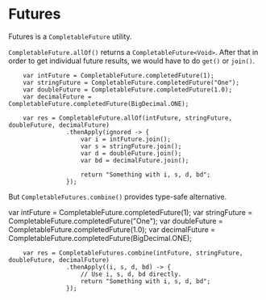 # Futures

Futures is a `CompletableFuture` utility.

`CompletableFuture.allOf()` returns a `CompletableFuture<Void>`.
After that in order to get individual future results, we would have to do `get()` or `join()`.

        var intFuture = CompletableFuture.completedFuture(1);
        var stringFuture = CompletableFuture.completedFuture("One");
        var doubleFuture = CompletableFuture.completedFuture(1.0);
        var decimalFuture = CompletableFuture.completedFuture(BigDecimal.ONE);

        var res = CompletableFuture.allOf(intFuture, stringFuture, doubleFuture, decimalFuture)
                    .thenApply(ignored -> {
                        var i = intFuture.join();
                        var s = stringFuture.join();
                        var d = doubleFuture.join();
                        var bd = decimalFuture.join();

                        return "Something with i, s, d, bd";
                    });

But `CompletableFutures.combine()` provides type-safe alternative.

var intFuture = CompletableFuture.completedFuture(1);
var stringFuture = CompletableFuture.completedFuture("One");
var doubleFuture = CompletableFuture.completedFuture(1.0);
var decimalFuture = CompletableFuture.completedFuture(BigDecimal.ONE);

        var res = CompletableFutures.combine(intFuture, stringFuture, doubleFuture, decimalFuture)
                    .thenApply((i, s, d, bd) -> {
                        // Use i, s, d, bd directly.
                        return "Something with i, s, d, bd";
                    });

